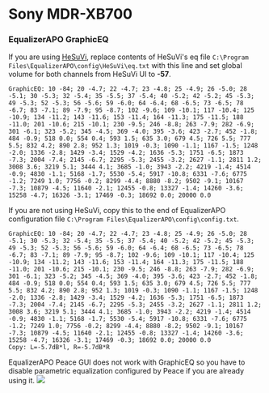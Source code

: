 # Sony MDR-XB700
### EqualizerAPO GraphicEQ
If you are using [HeSuVi](https://sourceforge.net/projects/hesuvi/), replace contents of HeSuVi's eq file `C:\Program Files\EqualizerAPO\config\HeSuVi\eq.txt` with this line and set global volume for both channels from HeSuVi UI to **-57**.
```
GraphicEQ: 10 -84; 20 -4.7; 22 -4.7; 23 -4.8; 25 -4.9; 26 -5.0; 28 -5.1; 30 -5.3; 32 -5.4; 35 -5.5; 37 -5.4; 40 -5.2; 42 -5.2; 45 -5.3; 49 -5.3; 52 -5.3; 56 -5.6; 59 -6.0; 64 -6.4; 68 -6.5; 73 -6.5; 78 -6.7; 83 -7.1; 89 -7.9; 95 -8.7; 102 -9.6; 109 -10.1; 117 -10.4; 125 -10.9; 134 -11.2; 143 -11.6; 153 -11.4; 164 -11.3; 175 -11.5; 188 -11.0; 201 -10.6; 215 -10.1; 230 -9.5; 246 -8.8; 263 -7.9; 282 -6.9; 301 -6.1; 323 -5.2; 345 -4.5; 369 -4.0; 395 -3.6; 423 -2.7; 452 -1.8; 484 -0.9; 518 0.0; 554 0.4; 593 1.5; 635 3.0; 679 4.5; 726 5.5; 777 5.5; 832 4.2; 890 2.8; 952 1.3; 1019 -0.3; 1090 -1.1; 1167 -1.5; 1248 -2.0; 1336 -2.8; 1429 -3.4; 1529 -4.2; 1636 -5.3; 1751 -6.5; 1873 -7.3; 2004 -7.4; 2145 -6.7; 2295 -5.3; 2455 -3.2; 2627 -1.1; 2811 1.2; 3008 3.6; 3219 5.1; 3444 4.1; 3685 -1.0; 3943 -2.2; 4219 -1.4; 4514 -0.9; 4830 -1.1; 5168 -1.7; 5530 -5.4; 5917 -10.8; 6331 -7.6; 6775 -1.2; 7249 1.0; 7756 -0.2; 8299 -4.4; 8880 -8.2; 9502 -9.1; 10167 -7.3; 10879 -4.5; 11640 -2.1; 12455 -0.8; 13327 -1.4; 14260 -3.6; 15258 -4.7; 16326 -3.1; 17469 -0.3; 18692 0.0; 20000 0.0
```
If you are not using HeSuVi, copy this to the end of EqualizerAPO configuration file `C:\Program Files\EqualizerAPO\config\config.txt`.
```
GraphicEQ: 10 -84; 20 -4.7; 22 -4.7; 23 -4.8; 25 -4.9; 26 -5.0; 28 -5.1; 30 -5.3; 32 -5.4; 35 -5.5; 37 -5.4; 40 -5.2; 42 -5.2; 45 -5.3; 49 -5.3; 52 -5.3; 56 -5.6; 59 -6.0; 64 -6.4; 68 -6.5; 73 -6.5; 78 -6.7; 83 -7.1; 89 -7.9; 95 -8.7; 102 -9.6; 109 -10.1; 117 -10.4; 125 -10.9; 134 -11.2; 143 -11.6; 153 -11.4; 164 -11.3; 175 -11.5; 188 -11.0; 201 -10.6; 215 -10.1; 230 -9.5; 246 -8.8; 263 -7.9; 282 -6.9; 301 -6.1; 323 -5.2; 345 -4.5; 369 -4.0; 395 -3.6; 423 -2.7; 452 -1.8; 484 -0.9; 518 0.0; 554 0.4; 593 1.5; 635 3.0; 679 4.5; 726 5.5; 777 5.5; 832 4.2; 890 2.8; 952 1.3; 1019 -0.3; 1090 -1.1; 1167 -1.5; 1248 -2.0; 1336 -2.8; 1429 -3.4; 1529 -4.2; 1636 -5.3; 1751 -6.5; 1873 -7.3; 2004 -7.4; 2145 -6.7; 2295 -5.3; 2455 -3.2; 2627 -1.1; 2811 1.2; 3008 3.6; 3219 5.1; 3444 4.1; 3685 -1.0; 3943 -2.2; 4219 -1.4; 4514 -0.9; 4830 -1.1; 5168 -1.7; 5530 -5.4; 5917 -10.8; 6331 -7.6; 6775 -1.2; 7249 1.0; 7756 -0.2; 8299 -4.4; 8880 -8.2; 9502 -9.1; 10167 -7.3; 10879 -4.5; 11640 -2.1; 12455 -0.8; 13327 -1.4; 14260 -3.6; 15258 -4.7; 16326 -3.1; 17469 -0.3; 18692 0.0; 20000 0.0
Copy: L=-5.7dB*l, R=-5.7dB*R
```
EqualizerAPO Peace GUI does not work with GraphicEQ so you have to disable parametric equalization configured by Peace if you are already using it.
![](https://raw.githubusercontent.com/jaakkopasanen/AutoEq/master/results/Sonoma%20Model%20One/innerfidelity/onear/Sony%20MDR-XB700/Sony%20MDR-XB700.png)
